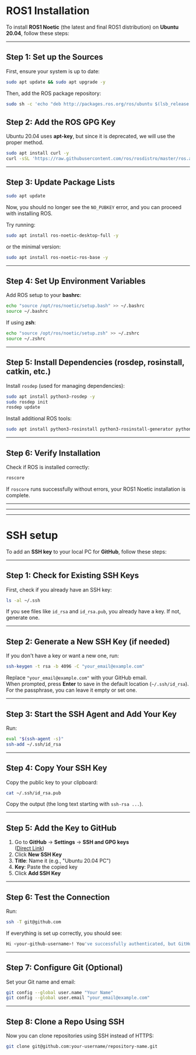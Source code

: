 # ROS1 Installation

To install **ROS1 Noetic** (the latest and final ROS1 distribution) on **Ubuntu 20.04**, follow these steps:

---

## **Step 1: Set up the Sources**
First, ensure your system is up to date:
```bash
sudo apt update && sudo apt upgrade -y
```
Then, add the ROS package repository:
```bash
sudo sh -c 'echo "deb http://packages.ros.org/ros/ubuntu $(lsb_release -sc) main" > /etc/apt/sources.list.d/ros-latest.list'
```

## **Step 2: Add the ROS GPG Key**
Ubuntu 20.04 uses **apt-key**, but since it is deprecated, we will use the proper method.

```bash
sudo apt install curl -y
curl -sSL 'https://raw.githubusercontent.com/ros/rosdistro/master/ros.asc' | sudo tee /etc/apt/trusted.gpg.d/ros.asc
```

---

## **Step 3: Update Package Lists**
```bash
sudo apt update
```

Now, you should no longer see the `NO_PUBKEY` error, and you can proceed with installing ROS.

Try running:
```bash
sudo apt install ros-noetic-desktop-full -y
```
or the minimal version:
```bash
sudo apt install ros-noetic-ros-base -y
```
---

## **Step 4: Set Up Environment Variables**
Add ROS setup to your **bashrc**:
```bash
echo "source /opt/ros/noetic/setup.bash" >> ~/.bashrc
source ~/.bashrc
```
If using **zsh**:
```bash
echo "source /opt/ros/noetic/setup.zsh" >> ~/.zshrc
source ~/.zshrc
```

---

## **Step 5: Install Dependencies (rosdep, rosinstall, catkin, etc.)**
Install `rosdep` (used for managing dependencies):
```bash
sudo apt install python3-rosdep -y
sudo rosdep init
rosdep update
```
Install additional ROS tools:
```bash
sudo apt install python3-rosinstall python3-rosinstall-generator python3-wstool build-essential -y
```

---

## **Step 6: Verify Installation**
Check if ROS is installed correctly:
```bash
roscore
```
If `roscore` runs successfully without errors, your ROS1 Noetic installation is complete.

---
---
---

# SSH setup

To add an **SSH key** to your local PC for **GitHub**, follow these steps:

---

## **Step 1: Check for Existing SSH Keys**
First, check if you already have an SSH key:
```bash
ls -al ~/.ssh
```
If you see files like `id_rsa` and `id_rsa.pub`, you already have a key. If not, generate one.

---

## **Step 2: Generate a New SSH Key (if needed)**
If you don't have a key or want a new one, run:
```bash
ssh-keygen -t rsa -b 4096 -C "your_email@example.com"
```
Replace `"your_email@example.com"` with your GitHub email.  
When prompted, press **Enter** to save in the default location (`~/.ssh/id_rsa`).  
For the passphrase, you can leave it empty or set one.

---

## **Step 3: Start the SSH Agent and Add Your Key**
Run:
```bash
eval "$(ssh-agent -s)"
ssh-add ~/.ssh/id_rsa
```

---

## **Step 4: Copy Your SSH Key**
Copy the public key to your clipboard:
```bash
cat ~/.ssh/id_rsa.pub
```
Copy the output (the long text starting with `ssh-rsa ...`).

---

## **Step 5: Add the Key to GitHub**
1. Go to **GitHub** → **Settings** → **SSH and GPG keys**  
   ([Direct Link](https://github.com/settings/keys))
2. Click **New SSH Key**  
3. **Title**: Name it (e.g., "Ubuntu 20.04 PC")  
4. **Key**: Paste the copied key  
5. Click **Add SSH Key**

---

## **Step 6: Test the Connection**
Run:
```bash
ssh -T git@github.com
```
If everything is set up correctly, you should see:
```bash
Hi <your-github-username>! You've successfully authenticated, but GitHub does not provide shell access.
```

---

## **Step 7: Configure Git (Optional)**
Set your Git name and email:
```bash
git config --global user.name "Your Name"
git config --global user.email "your_email@example.com"
```

---

## **Step 8: Clone a Repo Using SSH**
Now you can clone repositories using SSH instead of HTTPS:
```bash
git clone git@github.com:your-username/repository-name.git
```
